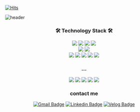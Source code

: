 [![Hits](https://hits.seeyoufarm.com/api/count/incr/badge.svg?url=https%3A%2F%2Fgithub.com%2Fzeromountain%2Fhit-counter&count_bg=%2379C83D&title_bg=%23555555&icon=react.svg&icon_color=%2357B8F7&title=%EB%B0%A9%EB%AC%B8%EC%9E%90%EC%88%98&edge_flat=false)](https://hits.seeyoufarm.com)

![header](https://capsule-render.vercel.app/api?type=shark&color=C181E7&height=300&section=header&text=zeromountain&fontSize=90&fontColor=FFFFFF)

<div align="center">

### 🛠 Technology Stack 🛠
<div align='center'>
  <span><img src="https://img.shields.io/badge/HTML5-E34F26?style=flat-square&logo=HTML5&logoColor=white"/><span>
  <img src="https://img.shields.io/badge/CSS3-1572B6?style=flat-square&logo=CSS3&logoColor=white"/>
  <img src="https://img.shields.io/badge/Sass-CC6699?style=flat-square&logo=Sass&logoColor=white"/>
  <img src="https://img.shields.io/badge/styled%20components-DB7093?style=flat-square&logo=styled-components&logoColor=white"/>
    <br />
  <img src="https://img.shields.io/badge/JavaScript-F7DF1E?style=flat-square&logo=JavaScript&logoColor=white"/>
  <img src="https://img.shields.io/badge/Typescript-3178C6?style=flat-square&logo=Typescript&logoColor=white"/>
    <br />
  <img src="https://img.shields.io/badge/react-61DAFB?style=flat-square&logo=react&logoColor=white"/>
  <img src="https://img.shields.io/badge/React%20Router-CA4245?style=flat-square&logo=React%20Router&logoColor=white"/>
  <img src="https://img.shields.io/badge/Next.js-000000?style=flat-square&logo=Next.js&logoColor=white"/>  
  <img src="https://img.shields.io/badge/redux-764ABC?style=flat-square&logo=redux&logoColor=white"/>
  <img src="https://img.shields.io/badge/redux%20saga-999999?style=flat-square&logo=redux%20saga&logoColor=white"/>
    <br />
  
  </div>
    
### ...
    
![](https://github-profile-summary-cards.vercel.app/api/cards/profile-details?username=zeromountain&theme=dracula)
![](https://github-profile-summary-cards.vercel.app/api/cards/repos-per-language?username=zeromountain&theme=dracula)
![](https://github-profile-summary-cards.vercel.app/api/cards/most-commit-language?username=zeromountain&theme=dracula)
![](https://github-profile-summary-cards.vercel.app/api/cards/stats?username=zeromountain&theme=dracula)
![](https://github-profile-summary-cards.vercel.app/api/cards/productive-time?username=zeromountain&theme=dracula)
    
### contact me
  [![Gmail Badge](https://img.shields.io/badge/Gmail-d14836?style=flat-square&logo=Gmail&logoColor=white&link=mailto:sonyeongsan@gmail.com)](mailto:yeongsan.dev@gmail.com)
  [![Linkedin Badge](https://img.shields.io/badge/-LinkedIn-blue?style=flat-square&logo=Linkedin&logoColor=white&link=https://www.linkedin.com/in/yeongsan-son-b289551b0/)](https://www.linkedin.com/in/yeongsan-son-b289551b0/)
[![Velog Badge](http://img.shields.io/badge/-Tech%20blog-20c997?style=flat&link=https://velog.io/@zero_mountain)](https://velog.io/@zero_mountain)
</div>
